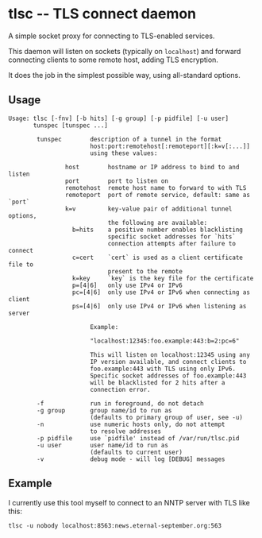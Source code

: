 # tlsc -- TLS connect daemon

A simple socket proxy for connecting to TLS-enabled services.

This daemon will listen on sockets (typically on `localhost`) and forward
connecting clients to some remote host, adding TLS encryption.

It does the job in the simplest possible way, using all-standard options.

## Usage
```
Usage: tlsc [-fnv] [-b hits] [-g group] [-p pidfile] [-u user]
       tunspec [tunspec ...]

        tunspec        description of a tunnel in the format
                       host:port:remotehost[:remoteport][:k=v[:...]]
                       using these values:

                host        hostname or IP address to bind to and listen
                port        port to listen on
                remotehost  remote host name to forward to with TLS
                remoteport  port of remote service, default: same as `port`
                k=v         key-value pair of additional tunnel options,
                            the following are available:
                  b=hits    a positive number enables blacklisting
                            specific socket addresses for `hits`
                            connection attempts after failure to connect
                  c=cert    `cert` is used as a client certificate file to
                            present to the remote
                  k=key     `key` is the key file for the certificate
                  p=[4|6]   only use IPv4 or IPv6
                  pc=[4|6]  only use IPv4 or IPv6 when connecting as client
                  ps=[4|6]  only use IPv4 or IPv6 when listening as server

                       Example:

                       "localhost:12345:foo.example:443:b=2:pc=6"

                       This will listen on localhost:12345 using any
                       IP version available, and connect clients to
                       foo.example:443 with TLS using only IPv6.
                       Specific socket addresses of foo.example:443
                       will be blacklisted for 2 hits after a
                       connection error.

        -f             run in foreground, do not detach
        -g group       group name/id to run as
                       (defaults to primary group of user, see -u)
        -n             use numeric hosts only, do not attempt
                       to resolve addresses
        -p pidfile     use `pidfile' instead of /var/run/tlsc.pid
        -u user        user name/id to run as
                       (defaults to current user)
        -v             debug mode - will log [DEBUG] messages
```

## Example

I currently use this tool myself to connect to an NNTP server with TLS like
this:

```
tlsc -u nobody localhost:8563:news.eternal-september.org:563
```


